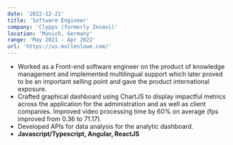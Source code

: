 ```yaml
---
date: '2022-12-21'
title: 'Software Engineer'
company: 'Clypps (formerly Zesavi)'
location: 'Munich, Germany'
range: 'May 2021 - Apr 2022'
url: 'https://us.mullenlowe.com/'
---
```


- Worked as a Front-end software engineer on the product of knowledge management and implemented multilingual support
which later proved to be an important selling point and gave the product international exposure.
- Crafted graphical dashboard using ChartJS to display impactful metrics across the application for the administration and as
well as client companies. Improved video processing time by 60% on average (fps improved from 0.36 to 71.17).
- Developed APIs for data analysis for the analytic dashboard.
- **Javascript/Typescript, Angular, ReactJS**